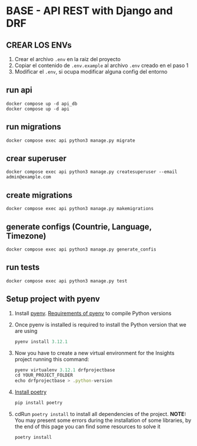 # BASE - API REST with Django and DRF

## CREAR LOS ENVs
1. Crear el archivo `.env` en la raiz del proyecto
2. Copiar el contenido de `.env.example` al archivo `.env` creado en el paso 1
3. Modificar el `.env`, si ocupa modificar alguna config del entorno

## run api
```
docker compose up -d api_db
docker compose up -d api
```

## run migrations
```
docker compose exec api python3 manage.py migrate
```

## crear superuser
```
docker compose exec api python3 manage.py createsuperuser --email admin@example.com
```

## create migrations
```
docker compose exec api python3 manage.py makemigrations
```

## generate configs (Countrie, Language, Timezone)
```
docker compose exec api python3 manage.py generate_confis
```

## run tests
```
docker compose exec api python3 manage.py test
```

## Setup project with pyenv

1. Install [pyenv](https://github.com/pyenv/pyenv-installer#install). [Requirements of pyenv](https://github.com/pyenv/pyenv/wiki#suggested-build-environment) to compile Python versions
2. Once pyenv is installed is required to install the Python version that we are using

    ```jsx
    pyenv install 3.12.1
    ```

3. Now you have to create a new virtual environment for the Insights project running this command:
    ```jsx
    pyenv virtualenv 3.12.1 drfprojectbase
    cd YOUR_PROJECT_FOLDER
    echo drfprojectbase > .python-version
    ```

4. [Install poetry](https://python-poetry.org/docs/#installing-with-the-official-installer)
    ```jsx
    pip install poetry
    ```
5. cdRun `poetry install` to install all dependencies of the project. **NOTE:** You may present some errors during the installation of some libraries, by the end of this page you can find some resources to solve it

    ```jsx
    poetry install
    ```
